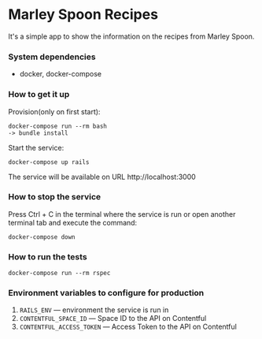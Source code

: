 # Marley Spoon Recipes

It's a simple app to show the information on the recipes from Marley Spoon.

### System dependencies
- docker, docker-compose

### How to get it up
Provision(only on first start):
```
docker-compose run --rm bash
-> bundle install
```

Start the service:
```
docker-compose up rails
```
The service will be available on URL http://localhost:3000

### How to stop the service
Press Ctrl + C in the terminal where the service is run or open another terminal tab and execute the command:
```
docker-compose down
```

### How to run the tests
```
docker-compose run --rm rspec
```

### Environment variables to configure for production
1. `RAILS_ENV` — environment the service is run in
1. `CONTENTFUL_SPACE_ID` — Space ID to the API on Contentful
1. `CONTENTFUL_ACCESS_TOKEN` — Access Token to the API on Contentful
